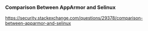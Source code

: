 ### Comparison Between AppArmor and Selinux
https://security.stackexchange.com/questions/29378/comparison-between-apparmor-and-selinux
